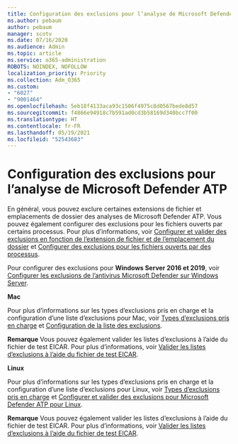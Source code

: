 ```yaml
---
title: Configuration des exclusions pour l’analyse de Microsoft Defender ATP
ms.author: pebaum
author: pebaum
manager: scotv
ms.date: 07/16/2020
ms.audience: Admin
ms.topic: article
ms.service: o365-administration
ROBOTS: NOINDEX, NOFOLLOW
localization_priority: Priority
ms.collection: Adm_O365
ms.custom:
- "6027"
- "9001464"
ms.openlocfilehash: 5eb18f4133aca93c1506f4975c8d0567bede8d57
ms.sourcegitcommit: f4866e94918c7b591ad0cd3b58169d340bcc7f00
ms.translationtype: HT
ms.contentlocale: fr-FR
ms.lasthandoff: 05/19/2021
ms.locfileid: "52543683"
---
```

# <a name="configuring-exclusions-for-microsoft-defender-atp-scan"></a>Configuration des exclusions pour l’analyse de Microsoft Defender ATP

En général, vous pouvez exclure certaines extensions de fichier et emplacements de dossier des analyses de Microsoft Defender ATP. Vous pouvez également configurer des exclusions pour les fichiers ouverts par certains processus. Pour plus d’informations, voir [Configurer et valider des exclusions en fonction de l’extension de fichier et de l’emplacement du dossier](/windows/security/threat-protection/microsoft-defender-antivirus/configure-extension-file-exclusions-microsoft-defender-antivirus) et [Configurer des exclusions pour les fichiers ouverts par des processus](/windows/security/threat-protection/microsoft-defender-antivirus/configure-process-opened-file-exclusions-microsoft-defender-antivirus).

Pour configurer des exclusions pour **Windows Server 2016 et 2019**, voir [Configurer les exclusions de l’antivirus Microsoft Defender sur Windows Server](/windows/security/threat-protection/microsoft-defender-antivirus/configure-server-exclusions-microsoft-defender-antivirus).

**Mac**

Pour plus d’informations sur les types d’exclusions pris en charge et la configuration d’une liste d’exclusions pour Mac, voir [Types d’exclusions pris en charge](/windows/security/threat-protection/microsoft-defender-atp/mac-exclusions#supported-exclusion-types) et [Configuration de la liste des exclusions](/windows/security/threat-protection/microsoft-defender-atp/mac-exclusions#how-to-configure-the-list-of-exclusions).

**Remarque** Vous pouvez également valider les listes d’exclusions à l’aide du fichier de test EICAR. Pour plus d’informations, voir [Valider les listes d’exclusions à l’aide du fichier de test EICAR](/windows/security/threat-protection/microsoft-defender-atp/mac-exclusions#validate-exclusions-lists-with-the-eicar-test-file). 

**Linux**

Pour plus d’informations sur les types d’exclusions pris en charge et la configuration d’une liste d’exclusions pour Linux, voir [Types d’exclusions pris en charge](/windows/security/threat-protection/microsoft-defender-atp/linux-exclusions#supported-exclusion-types) et [Configurer et valider des exclusions pour Microsoft Defender ATP pour Linux](/windows/security/threat-protection/microsoft-defender-atp/linux-exclusions).

**Remarque** Vous pouvez également valider les listes d’exclusions à l’aide du fichier de test EICAR. Pour plus d’informations, voir [Valider les listes d’exclusions à l’aide du fichier de test EICAR](/windows/security/threat-protection/microsoft-defender-atp/linux-exclusions#validate-exclusions-lists-with-the-eicar-test-file). 